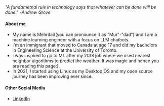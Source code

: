 *"A fundametnal rule in technology says that whatever can be done will be done." -Andrew Grove*

#### About me
* My name is Mehrdad(you can pronounce it as "Mur"-"dad") and I am a machine learning engineer with a focus on LLM chatbots.
* I'm an immigrant that moved to Canada at age 17 and did my bachelors in Engineering Science at the University of Toronto.  
* I was inspired to go to ML after my 2018 job where we used nearest neighbor algorithms to predict the weather. It was magic and hence you are reading this page:).
* In 2021, I started using Linux as my Desktop OS and my open source journey has been improving ever since.

#### Other Social Media
* <a href="https://www.linkedin.com/me-es">LinkedIn</a>
  
